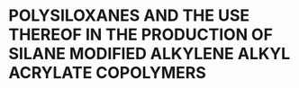 # POLYSILOXANES AND THE USE THEREOF IN THE PRODUCTION OF SILANE MODIFIED ALKYLENE ALKYL ACRYLATE COPOLYMERS